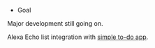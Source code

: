 * Goal

Major development still going on.

Alexa Echo list integration with [simple to-do app](https://github.com/ericstiles/simple-shopping-list).